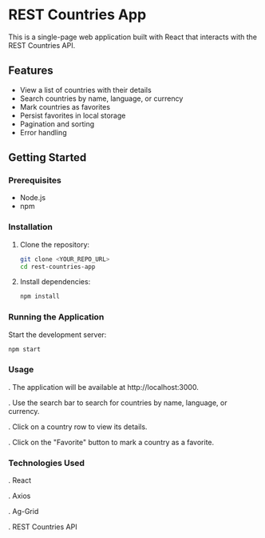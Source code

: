 # REST Countries App

This is a single-page web application built with React that interacts with the REST Countries API.

## Features

- View a list of countries with their details
- Search countries by name, language, or currency
- Mark countries as favorites
- Persist favorites in local storage
- Pagination and sorting
- Error handling

## Getting Started

### Prerequisites

- Node.js
- npm

### Installation

1. Clone the repository:
   ```bash
   git clone <YOUR_REPO_URL>
   cd rest-countries-app

2. Install dependencies:
   ```bash
   npm install
   ```

### Running the Application

Start the development server:
   ```bash
   npm start
   ```

### Usage

. The application will be available at http://localhost:3000.

. Use the search bar to search for countries by name, language, or currency.

. Click on a country row to view its details.

. Click on the "Favorite" button to mark a country as a favorite.

### Technologies Used

. React

. Axios

. Ag-Grid

. REST Countries API


